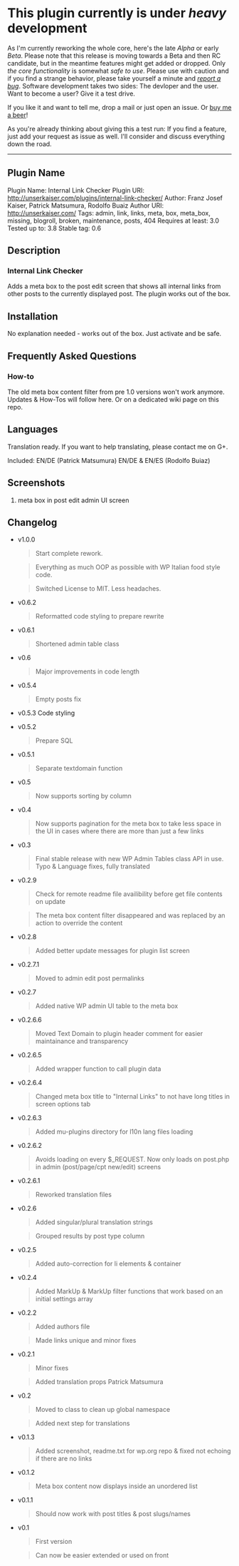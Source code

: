 # This plugin currently is under *heavy* development

As I'm currently reworking the whole core, here's the late *Alpha* or early *Beta*.
Please note that this release is moving towards a Beta and then RC candidate, but in the meantime
features might get added or dropped. Only *the core functionality* is somewhat *safe to use*.
Please use with caution and if you find a strange behavior, please take yourself a minute and *[report a bug](https://github.com/franz-josef-kaiser/Internal-Link-Check/issues/new)*.
Software development takes two sides: The devloper and the user. Want to become a user? Give it a test drive.

If you like it and want to tell me, drop a mail or just open an issue. Or [buy me a beer](http://unserkaiser.com/donate/)!

As you're already thinking about giving this a test run: If you find a feature, just add your request
as issue as well. I'll consider and discuss everything down the road.

---

## Plugin Name
Plugin Name:        Internal Link Checker
Plugin URI:         http://unserkaiser.com/plugins/internal-link-checker/
Author:             Franz Josef Kaiser, Patrick Matsumura, Rodolfo Buaiz
Author URI:         http://unserkaiser.com/
Tags:               admin, link, links, meta, box, meta_box, missing, blogroll, broken, maintenance, posts, 404
Requires at least:  3.0
Tested up to:       3.8
Stable tag:         0.6

## Description

### Internal Link Checker

Adds a meta box to the post edit screen that shows all internal links from other posts to the currently displayed post. The plugin works out of the box.


## Installation

No explanation needed - works out of the box. Just activate and be safe.


## Frequently Asked Questions

### How-to

The old meta box content filter from pre 1.0 versions won't work anymore. Updates & How-Tos will follow here.
Or on a dedicated wiki page on this repo.


## Languages

Translation ready.
If you want to help translating, please contact me on G+.

Included:
EN/DE (Patrick Matsumura)
EN/DE & EN/ES (Rodolfo Buiaz)

## Screenshots

1. meta box in post edit admin UI screen


## Changelog

 * v1.0.0

	> Start complete rework.

	> Everything as much OOP as possible with WP Italian food style code.

	> Switched License to MIT. Less headaches.

 * v0.6.2

	> Reformatted code styling to prepare rewrite

 * v0.6.1

	> Shortened admin table class

 * v0.6

	> Major improvements in code length

 * v0.5.4

	> Empty posts fix

 * v0.5.3
	Code styling

 * v0.5.2

	> Prepare SQL

 * v0.5.1

	> Separate textdomain function

 * v0.5

	> Now supports sorting by column

 * v0.4

	> Now supports pagination for the meta box to take less space in the UI in cases where there are more than just a few links

 * v0.3

	> Final stable release with new WP Admin Tables class API in use. Typo & Language fixes, fully translated

 * v0.2.9

	> Check for remote readme file availibility before get file contents on update

	> The meta box content filter disappeared and was replaced by an action to override the content

 * v0.2.8

	> Added better update messages for plugin list screen

 * v0.2.7.1

	> Moved to admin edit post permalinks

 * v0.2.7

	> Added native WP admin UI table to the meta box

 * v0.2.6.6

	> Moved Text Domain to plugin header comment for easier maintainance and transparency

 * v0.2.6.5

	> Added wrapper function to call plugin data

 * v0.2.6.4

	> Changed meta box title to "Internal Links" to not have long titles in screen options tab

 * v0.2.6.3

	> Added mu-plugins directory for l10n lang files loading

 * v0.2.6.2

	> Avoids loading on every $_REQUEST. Now only loads on post.php in admin (post/page/cpt new/edit) screens

 * v0.2.6.1

	> Reworked translation files

 * v0.2.6

	> Added singular/plural translation strings

	> Grouped results by post type column

 * v0.2.5

	> Added auto-correction for li elements & container

 * v0.2.4

	> Added MarkUp & MarkUp filter functions that work based on an initial settings array

 * v0.2.2

	> Added authors file

	> Made links unique and minor fixes

 * v0.2.1

	> Minor fixes

	> Added translation props Patrick Matsumura

 * v0.2

	> Moved to class to clean up global namespace

	> Added next step for translations

 * v0.1.3

	> Added screenshot, readme.txt for wp.org repo & fixed not echoing if there are no links

 * v0.1.2

	> Meta box content now displays inside an unordered list

 * v0.1.1

	> Should now work with post titles & post slugs/names

 * v0.1

	> First version

	> Can now be easier extended or used on front